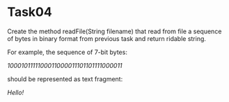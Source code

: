 # Task04

Create the method readFile(String filename) that read from file a sequence of bytes in binary format from previous task and return ridable string.

For example, the sequence of 7-bit bytes:

*1000101111100011000011101101111000011*

should be represented as text fragment:

*Hello!*
